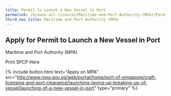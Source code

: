 ```yaml
---
title: Permit to Launch a New Vessel in Port
permalink: /browse-all-licences/Maritime-and-Port-Authority-(MPA)/Permit-to-Launch-a-New-Vessel-in-Port
third_nav_title: Maritime and Port Authority (MPA)
---
```


## Apply for Permit to Launch a New Vessel in Port

Maritime and Port Authority (MPA)

Print SPCP Here

{% include button.html text="Apply on MPA" src="http://www.mpa.gov.sg/web/portal/home/port-of-singapore/craft-licensing-and-port-clearance/launching-laying-up-breaking-up-of-vessel/launching-of-a-new-vessel-in-port" type="primary" %}
